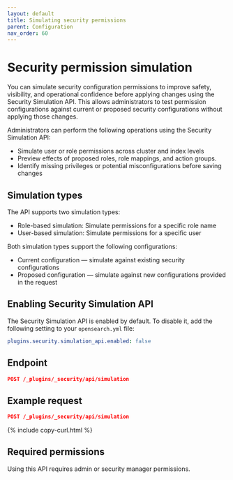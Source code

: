 ```yaml
---
layout: default
title: Simulating security permissions
parent: Configuration
nav_order: 60
---
```


# Security permission simulation

You can simulate security configuration permissions to improve safety, visibility, and operational confidence before applying changes using the Security Simulation API. This allows administrators to test permission configurations against current or proposed security configurations without applying those changes.

Administrators can perform the following operations using the Security Simulation API:
- Simulate user or role permissions across cluster and index levels
- Preview effects of proposed roles, role mappings, and action groups.
- Identify missing privileges or potential misconfigurations before saving changes

## Simulation types

The API supports two simulation types:

- Role-based simulation: Simulate permissions for a specific role name 
- User-based simulation: Simulate permissions for a specific user

Both simulation types support the following configurations:

- Current configuration — simulate against existing security configurations
- Proposed configuration — simulate against new configurations provided in the request

## Enabling Security Simulation API

The Security Simulation API is enabled by default. To disable it, add the following setting to your `opensearch.yml` file:

```yaml
plugins.security.simulation_api.enabled: false
```

## Endpoint

```json
POST /_plugins/_security/api/simulation
```

## Example request

```json
POST /_plugins/_security/api/simulation
```
{% include copy-curl.html %}

## Required permissions

Using this API requires admin or security manager permissions.

